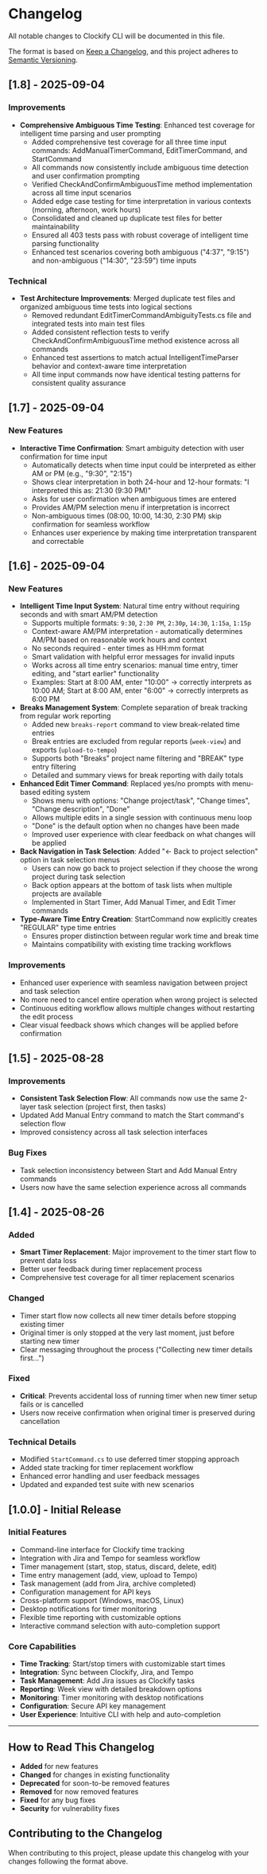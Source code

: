 # Changelog

All notable changes to Clockify CLI will be documented in this file.

The format is based on [Keep a Changelog](https://keepachangelog.com/en/1.0.0/),
and this project adheres to [Semantic Versioning](https://semver.org/spec/v2.0.0.html).

## [1.8] - 2025-09-04

### Improvements

- **Comprehensive Ambiguous Time Testing**: Enhanced test coverage for intelligent time parsing and user prompting
  - Added comprehensive test coverage for all three time input commands: AddManualTimerCommand, EditTimerCommand, and StartCommand
  - All commands now consistently include ambiguous time detection and user confirmation prompting
  - Verified CheckAndConfirmAmbiguousTime method implementation across all time input scenarios
  - Added edge case testing for time interpretation in various contexts (morning, afternoon, work hours)
  - Consolidated and cleaned up duplicate test files for better maintainability
  - Ensured all 403 tests pass with robust coverage of intelligent time parsing functionality
  - Enhanced test scenarios covering both ambiguous ("4:37", "9:15") and non-ambiguous ("14:30", "23:59") time inputs

### Technical

- **Test Architecture Improvements**: Merged duplicate test files and organized ambiguous time tests into logical sections
  - Removed redundant EditTimerCommandAmbiguityTests.cs file and integrated tests into main test files
  - Added consistent reflection tests to verify CheckAndConfirmAmbiguousTime method existence across all commands
  - Enhanced test assertions to match actual IntelligentTimeParser behavior and context-aware time interpretation
  - All time input commands now have identical testing patterns for consistent quality assurance

## [1.7] - 2025-09-04

### New Features

- **Interactive Time Confirmation**: Smart ambiguity detection with user confirmation for time input
  - Automatically detects when time input could be interpreted as either AM or PM (e.g., "9:30", "2:15")
  - Shows clear interpretation in both 24-hour and 12-hour formats: "I interpreted this as: 21:30 (9:30 PM)"
  - Asks for user confirmation when ambiguous times are entered
  - Provides AM/PM selection menu if interpretation is incorrect
  - Non-ambiguous times (08:00, 10:00, 14:30, 2:30 PM) skip confirmation for seamless workflow
  - Enhances user experience by making time interpretation transparent and correctable

## [1.6] - 2025-09-04

### New Features

- **Intelligent Time Input System**: Natural time entry without requiring seconds and with smart AM/PM detection
  - Supports multiple formats: `9:30`, `2:30 PM`, `2:30p`, `14:30`, `1:15a`, `1:15p`
  - Context-aware AM/PM interpretation - automatically determines AM/PM based on reasonable work hours and context
  - No seconds required - enter times as HH:mm format
  - Smart validation with helpful error messages for invalid inputs
  - Works across all time entry scenarios: manual time entry, timer editing, and "start earlier" functionality
  - Examples: Start at 8:00 AM, enter "10:00" → correctly interprets as 10:00 AM; Start at 8:00 AM, enter "6:00" → correctly interprets as 6:00 PM
- **Breaks Management System**: Complete separation of break tracking from regular work reporting
  - Added new `breaks-report` command to view break-related time entries
  - Break entries are excluded from regular reports (`week-view`) and exports (`upload-to-tempo`)
  - Supports both "Breaks" project name filtering and "BREAK" type entry filtering
  - Detailed and summary views for break reporting with daily totals
- **Enhanced Edit Timer Command**: Replaced yes/no prompts with menu-based editing system
  - Shows menu with options: "Change project/task", "Change times", "Change description", "Done"
  - Allows multiple edits in a single session with continuous menu loop
  - "Done" is the default option when no changes have been made
  - Improved user experience with clear feedback on what changes will be applied
- **Back Navigation in Task Selection**: Added "← Back to project selection" option in task selection menus
  - Users can now go back to project selection if they choose the wrong project during task selection
  - Back option appears at the bottom of task lists when multiple projects are available
  - Implemented in Start Timer, Add Manual Timer, and Edit Timer commands
- **Type-Aware Time Entry Creation**: StartCommand now explicitly creates "REGULAR" type time entries
  - Ensures proper distinction between regular work time and break time
  - Maintains compatibility with existing time tracking workflows

### Improvements

- Enhanced user experience with seamless navigation between project and task selection
- No more need to cancel entire operation when wrong project is selected
- Continuous editing workflow allows multiple changes without restarting the edit process
- Clear visual feedback shows which changes will be applied before confirmation

## [1.5] - 2025-08-28

### Improvements

- **Consistent Task Selection Flow**: All commands now use the same 2-layer task selection (project first, then tasks)
- Updated Add Manual Entry command to match the Start command's selection flow
- Improved consistency across all task selection interfaces

### Bug Fixes

- Task selection inconsistency between Start and Add Manual Entry commands
- Users now have the same selection experience across all commands

## [1.4] - 2025-08-26

### Added

- **Smart Timer Replacement**: Major improvement to the timer start flow to prevent data loss
- Better user feedback during timer replacement process
- Comprehensive test coverage for all timer replacement scenarios

### Changed

- Timer start flow now collects all new timer details before stopping existing timer
- Original timer is only stopped at the very last moment, just before starting new timer
- Clear messaging throughout the process ("Collecting new timer details first...")

### Fixed

- **Critical**: Prevents accidental loss of running timer when new timer setup fails or is cancelled
- Users now receive confirmation when original timer is preserved during cancellation

### Technical Details

- Modified `StartCommand.cs` to use deferred timer stopping approach
- Added state tracking for timer replacement workflow  
- Enhanced error handling and user feedback messages
- Updated and expanded test suite with new scenarios

## [1.0.0] - Initial Release

### Initial Features

- Command-line interface for Clockify time tracking
- Integration with Jira and Tempo for seamless workflow
- Timer management (start, stop, status, discard, delete, edit)
- Time entry management (add, view, upload to Tempo)
- Task management (add from Jira, archive completed)
- Configuration management for API keys
- Cross-platform support (Windows, macOS, Linux)
- Desktop notifications for timer monitoring
- Flexible time reporting with customizable options
- Interactive command selection with auto-completion support

### Core Capabilities

- **Time Tracking**: Start/stop timers with customizable start times
- **Integration**: Sync between Clockify, Jira, and Tempo
- **Task Management**: Add Jira issues as Clockify tasks
- **Reporting**: Week view with detailed breakdown options
- **Monitoring**: Timer monitoring with desktop notifications
- **Configuration**: Secure API key management
- **User Experience**: Intuitive CLI with help and auto-completion

---

## How to Read This Changelog

- **Added** for new features
- **Changed** for changes in existing functionality  
- **Deprecated** for soon-to-be removed features
- **Removed** for now removed features
- **Fixed** for any bug fixes
- **Security** for vulnerability fixes

## Contributing to the Changelog

When contributing to this project, please update this changelog with your changes following the format above.
